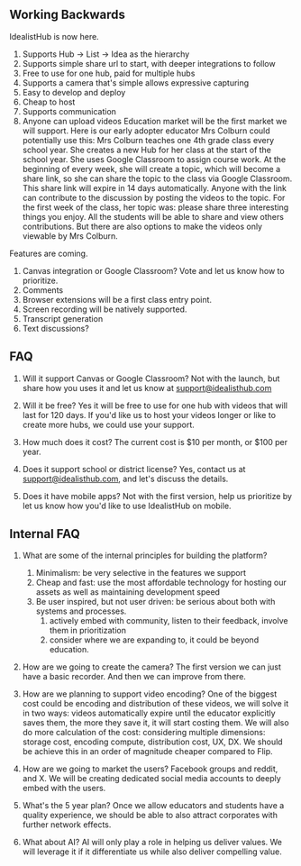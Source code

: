 ## Working Backwards

IdealistHub is now here.
1. Supports Hub -> List -> Idea as the hierarchy
2. Supports simple share url to start, with deeper integrations to follow
3. Free to use for one hub, paid for multiple hubs
5. Supports a camera that's simple allows expressive capturing
6. Easy to develop and deploy
7. Cheap to host
8. Supports communication
9. Anyone can upload videos
Education market will be the first market we will support. Here is our early adopter educator Mrs Colburn could potentially use this: Mrs Colburn teaches one 4th grade class every school year. She creates a new Hub for her class at the start of the school year. She uses Google Classroom to assign course work. At the beginning of every week, she will create a topic, which will become a share link, so she can share the topic to the class via Google Classroom. This share link will expire in 14 days automatically. Anyone with the link can contribute to the discussion by posting the videos to the topic. For the first week of the class, her topic was: please share three interesting things you enjoy. All the students will be able to share and view others contributions. But there are also options to make the videos only viewable by Mrs Colburn. 

Features are coming.
1. Canvas integration or Google Classroom? Vote and let us know how to prioritize. 
2. Comments
3. Browser extensions will be a first class entry point.
4. Screen recording will be natively supported.
5. Transcript generation
6. Text discussions? 

## FAQ
1. Will it support Canvas or Google Classroom?
Not with the launch, but share how you uses it and let us know at support@idealisthub.com

2. Will it be free?
Yes it will be free to use for one hub with videos that will last for 120 days. If you'd like us to host your videos longer or like to create more hubs, we could use your support. 

3. How much does it cost?
The current cost is $10 per month, or $100 per year.

4. Does it support school or district license?
Yes, contact us at support@idealisthub.com, and let's discuss the details.

5. Does it have mobile apps?
Not with the first version, help us prioritize by let us know how you'd like to use IdealistHub on mobile.

## Internal FAQ
1. What are some of the internal principles for building the platform?
	1. Minimalism: be very selective in the features we support
	2. Cheap and fast: use the most affordable technology for hosting our assets as well as maintaining development speed
	3. Be user inspired, but not user driven: be serious about both with systems and processes.
		1. actively embed with community, listen to their feedback, involve them in prioritization
		2. consider where we are expanding to, it could be beyond education.
	
2. How are we going to create the camera?
The first version we can just have a basic recorder. And then we can improve from there.

3. How are we planning to support video encoding?
One of the biggest cost could be encoding and distribution of these videos, we will solve it in two ways: videos automatically expire until the educator explicitly saves them, the more they save it, it will start costing them. 
We will also do more calculation of the cost: considering multiple dimensions: storage cost, encoding compute, distribution cost, UX, DX. 
We should be achieve this in an order of magnitude cheaper compared to Flip.

4. How are we going to market the users?
Facebook groups and reddit, and X. We will be creating dedicated social media accounts to deeply embed with the users.

5. What's the 5 year plan?
Once we allow educators and students have a quality experience, we should be able to also attract corporates with further network effects. 

6. What about AI?
AI will only play a role in helping us deliver values. We will leverage it if it differentiate us while also deliver compelling value. 

